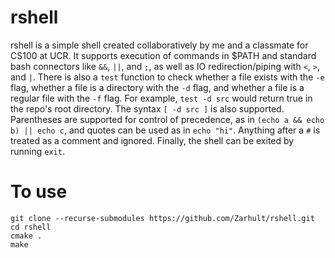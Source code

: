 # rshell                                                                                                                
rshell is a simple shell created collaboratively by me and a classmate for CS100 at UCR. It supports execution of commands in $PATH and standard bash connectors like `&&`, `||`, and `;`, as well as IO redirection/piping with `<`, `>`, and `|`. There is also a `test` function to check whether a file exists with the `-e` flag, whether a file is a directory with the `-d` flag, and whether a file is a regular file with the `-f` flag. For example, `test -d src` would return true in the repo's root directory. The syntax `[ -d src ]` is also supported. Parentheses are supported for control of precedence, as in `(echo a && echo b) || echo c`, and quotes can be used as in `echo "hi"`. Anything after a `#` is treated as a comment and ignored. Finally, the shell can be exited by running `exit`.
# To use
```
git clone --recurse-submodules https://github.com/Zarhult/rshell.git
cd rshell
cmake .
make
```
